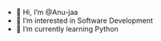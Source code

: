 - 👋 Hi, I’m @Anu-jaa
- 👀 I’m interested in Software Development
- 🌱 I’m currently learning Python

<!---
Anu-jaa/Anu-jaa is a ✨ special ✨ repository because its `README.md` (this file) appears on your GitHub profile.
You can click the Preview link to take a look at your changes.
--->
